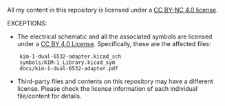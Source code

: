 All my content in this repository is licensed under a [CC BY-NC 4.0 license](https://creativecommons.org/licenses/by-nc/4.0/).

EXCEPTIONS:

* The electrical schematic and all the associated symbols are licensed under a [CC BY 4.0 License](https://creativecommons.org/licenses/by/4.0/). Specifically, these are the affected files:

```
    kim-1-dual-6532-adapter.kicad_sch
    symbols/KIM-1_Library.kicad_sym
    docs/kim-1-dual-6532-adapter.pdf
```

* Third-party files and contents on this repository may have a different license. Please check the license information of each individual file/content for details.